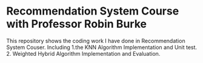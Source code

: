 # Recommendation System Course with Professor Robin Burke
This repository shows the coding work I have done in Recommendation System Couser. Including 1.the KNN Algorithm Implementation and Unit test.
2. Weighted Hybrid Algorithm Implementation and Evaluation.
